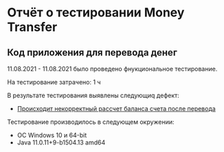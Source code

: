 # Отчёт о тестировании Money Transfer

## Код приложения для перевода денег

11.08.2021 - 11.08.2021 было проведено фнукциональное тестирование.

На тестирование затрачено: 1 ч

В результате тестирования выявлены следующиq дефект:
* [Происходит некорректный рассчет баланса счета после перевода](https://github.com/butukhanov/hm2.1/issues/1)

Тестирование производилось в следующем окружении:
* ОС Windows 10 и 64-bit
* Java 11.0.11+9-b1504.13 amd64

